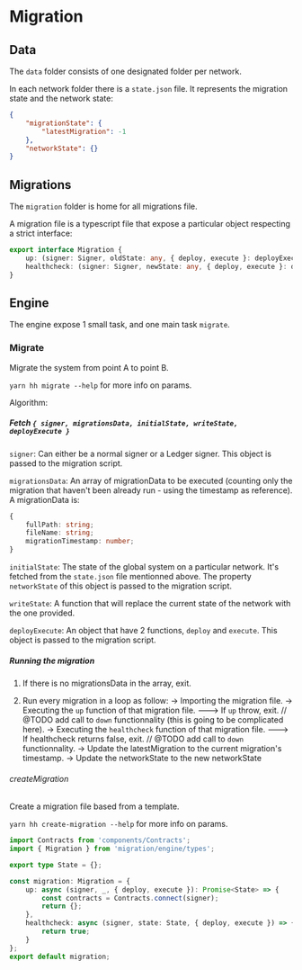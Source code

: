 # Migration

## Data

The `data` folder consists of one designated folder per network.

In each network folder there is a `state.json` file. It represents the migration state and the network state:

```json
{
    "migrationState": {
        "latestMigration": -1
    },
    "networkState": {}
}
```

## Migrations

The `migration` folder is home for all migrations file.

A migration file is a typescript file that expose a particular object respecting a strict interface:

```ts
export interface Migration {
    up: (signer: Signer, oldState: any, { deploy, execute }: deployExecuteType) => Promise<{}>;
    healthcheck: (signer: Signer, newState: any, { deploy, execute }: deployExecuteType) => Promise<boolean>;
}
```

## Engine

The engine expose 1 small task, and one main task `migrate`.

### Migrate

Migrate the system from point A to point B.

`yarn hh migrate --help` for more info on params.

Algorithm:

##### Fetch `{ signer, migrationsData, initialState, writeState, deployExecute }`

`signer`: Can either be a normal signer or a Ledger signer. This object is passed to the migration script.

`migrationsData`: An array of migrationData to be executed (counting only the migration that haven't been already run - using the timestamp as reference). A migrationData is:

```ts
{
    fullPath: string;
    fileName: string;
    migrationTimestamp: number;
}
```

`initialState`: The state of the global system on a particular network. It's fetched from the `state.json` file mentionned above. The property `networkState` of this object is passed to the migration script.

`writeState`: A function that will replace the current state of the network with the one provided.

`deployExecute`: An object that have 2 functions, `deploy` and `execute`. This object is passed to the migration script.

##### Running the migration

1. If there is no migrationsData in the array, exit.

2. Run every migration in a loop as follow:
   -> Importing the migration file.
   -> Executing the `up` function of that migration file.
   ---> If `up` throw, exit. // @TODO add call to `down` functionnality (this is going to be complicated here).
   -> Executing the `healthcheck` function of that migration file.
   ---> If healthcheck returns false, exit. // @TODO add call to `down` functionnality.
   -> Update the latestMigration to the current migration's timestamp.
   -> Update the networkState to the new networkState

###### createMigration

Create a migration file based from a template.

`yarn hh create-migration --help` for more info on params.

```ts
import Contracts from 'components/Contracts';
import { Migration } from 'migration/engine/types';

export type State = {};

const migration: Migration = {
    up: async (signer, _, { deploy, execute }): Promise<State> => {
        const contracts = Contracts.connect(signer);
        return {};
    },
    healthcheck: async (signer, state: State, { deploy, execute }) => {
        return true;
    }
};
export default migration;
```
